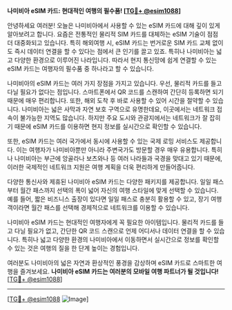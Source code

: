 **나미비아 eSIM 카드: 현대적인 여행의 필수품! [[TG💪+ @esim1088](https://t.me/s/esim1088)]**

안녕하세요 여러분! 오늘은 나미비아에서 사용할 수 있는 eSIM 카드에 대해 깊이 있게 알아보려고 합니다. 요즘은 전통적인 물리적 SIM 카드를 대체하는 eSIM 기술이 점점 더 대중화되고 있습니다. 특히 해외여행 시, eSIM 카드는 번거로운 SIM 카드 교체 없이도 즉시 데이터 연결을 할 수 있다는 점에서 큰 인기를 끌고 있죠. 특히나 나미비아는 넓고 다양한 환경으로 이루어진 나라입니다. 따라서 현지 통신망에 쉽게 연결할 수 있는 eSIM 카드는 여행자의 필수품 중 하나라고 할 수 있습니다.

나미비아의 eSIM 카드는 여러 가지 장점을 가지고 있습니다. 우선, 물리적 카드를 들고 다닐 필요가 없다는 점입니다. 스마트폰에서 QR 코드를 스캔하여 간단히 등록하면 되기 때문에 매우 편리합니다. 또한, 해외 도착 후 바로 사용할 수 있어 시간을 절약할 수 있습니다. 나미비아는 넓은 사막과 자연 보호 구역으로 유명한데요, 이곳에서는 네트워크 접속이 불가능한 지역도 많습니다. 하지만 주요 도시와 관광지에서는 네트워크가 잘 잡히기 때문에 eSIM 카드를 이용하면 현지 정보를 실시간으로 확인할 수 있습니다.

또한, eSIM 카드는 여러 국가에서 동시에 사용할 수 있는 국제 로밍 서비스도 제공합니다. 이는 여행자가 나미비아뿐만 아니라 주변국가도 방문할 경우 매우 유용합니다. 특히나 나미비아는 부근에 앙골라나 보츠와나 등 여러 나라들과 국경을 맞대고 있기 때문에, 이러한 국제적인 네트워크 지원은 여행 계획을 더욱 편리하게 만들어줍니다.

다양한 통신사와 제휴된 나미비아 eSIM 카드는 다양한 패키지를 제공합니다. 일일 패스부터 월간 패스까지 선택의 폭이 넓어 자신의 여행 스타일에 맞게 선택할 수 있습니다. 예를 들어, 짧은 비즈니스 출장이 있다면 일일 패스로 충분히 활용할 수 있고, 장기 여행객이라면 월간 패스를 선택해 경제적으로 네트워크를 이용할 수 있습니다.

나미비아 eSIM 카드는 현대적인 여행자에게 꼭 필요한 아이템입니다. 물리적 카드를 들고 다닐 필요가 없고, 간단한 QR 코드 스캔으로 언제 어디서나 데이터 연결을 할 수 있습니다. 특히나 넓고 다양한 환경의 나미비아에서 이동하면서 실시간으로 정보를 확인할 수 있는 것은 여행의 질을 한 단계 높이는 경험입니다.

여러분도 나미비아의 넓은 자연과 환상적인 풍경을 감상하며 eSIM 카드로 스마트한 여행을 즐겨보세요. **나미비아 eSIM 카드는 여러분의 모바일 여행 파트너가 될 것입니다!** [[TG💪+ @esim1088](https://t.me/s/esim1088)]

---

[[TG💪+ @esim1088](https://t.me/s/esim1088) ![Image](https://i.postimg.cc/Y0z9fWf4/image.png)]